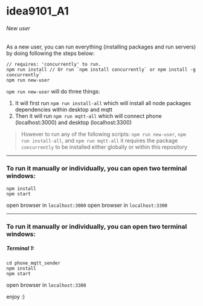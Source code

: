 # idea9101_A1

###### New user

As a new user, you can run everything (installing packages and run servers) by doing following the steps below:
```
// requires: 'concurrently' to run.
npm run install // Or run `npm install concurrently` or npm install -g concurrently`
npm run new-user
```

`npm run new-user` will do three things:
1. It will first run `npm run install-all` which will install all node packages dependencies within desktop and mqtt
2. Then it will run `npm run mqtt-all` which will connect phone (localhost:3000) and desktop (localhost:3300)

> However to run any of the following scripts: `npm run new-user`, `npm run install-all`, and `npm run mqtt-all` it requires the package `concurrently` to be installed either globally or within this repository 

---

### To run it manually or individually, you can open two terminal windows:

```console
npm install
npm start
```

open browser in `localhost:3000`
open browser in `localhost:3300`


---

### To run it manually or individually, you can open two terminal windows:

##### Terminal 1:
```console
cd phone_mqtt_sender
npm install
npm start
```

open browser in `localhost:3300`

enjoy :)
